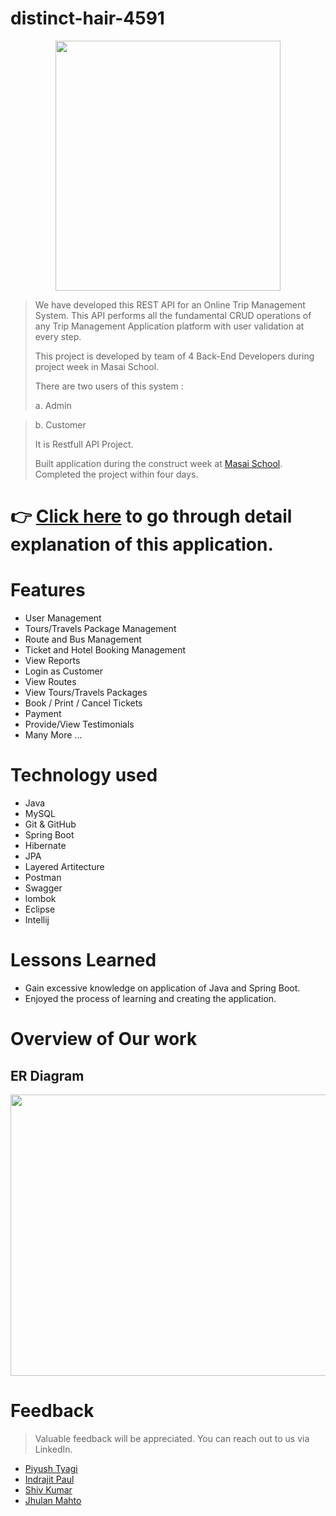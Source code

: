 # distinct-hair-4591

<p align="center">
  <img width="360" height="400" src="https://user-images.githubusercontent.com/103634964/208469028-1faa67b8-598f-4031-a3b3-7dff8894f8de.jpg">
</p>

> We have developed this REST API for an Online Trip Management System. This API performs all the fundamental CRUD operations of any Trip Management Application platform with user validation at every step.
> 
> This project is developed by team of 4 Back-End Developers during project week in Masai School.
>
>There are two users of this system : 
> 
> a. Admin
>

> b. Customer
>
> It is Restfull API Project.
>
> Built application during the construct week at [Masai School](https://masaischool.com/). Completed the project within four days.
# 👉 [Click here](https://drive.google.com/file/d/1FeXkv7gNIABD_09mI0kZw80buA1UO6EJ/view?usp=sharing) to go through detail explanation of this application.

# Features 



- User Management
- Tours/Travels Package Management
- Route and Bus Management
- Ticket  and Hotel Booking Management
- View Reports 
- Login as Customer
- View Routes 
- View  Tours/Travels  Packages
- Book / Print / Cancel  Tickets
- Payment  
- Provide/View Testimonials 
- Many More ...




# Technology used 

- Java
- MySQL
- Git & GitHub
- Spring Boot
- Hibernate
- JPA
- Layered Artitecture
- Postman
- Swagger
- lombok
- Eclipse
- Intellij

# Lessons Learned

- Gain excessive knowledge on application of Java and Spring Boot.
- Enjoyed the process of learning and creating the application.

# Overview of Our work 
## **ER Diagram**

<p align="center">
  <img width="1000" height="450" src="https://user-images.githubusercontent.com/103634964/208469251-00547311-8f93-4c10-8c79-67cde795d5f2.png">
</p>


# Feedback
> Valuable feedback will be appreciated.
> You can reach out to us via LinkedIn.


- [Piyush Tyagi](https://www.linkedin.com/in/piyush-tyagi-308930246/)
- [Indrajit Paul](https://www.linkedin.com/in/indrajitpaul1996/)
- [Shiv Kumar](https://www.linkedin.com/in/shiv-kumar-355a83216/)
- [Jhulan Mahto](https://www.linkedin.com/in/jhulan-mahato/)




